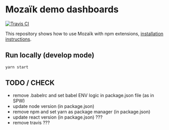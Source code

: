 # Mozaïk demo dashboards

[![Travis CI][travis-image]][travis-url]

This repository shows how to use Mozaïk with npm extensions, [installation instructions](http://mozaik.rocks/v1/use/).

[travis-image]: https://img.shields.io/travis/plouc/mozaik-demo.svg?style=flat-square
[travis-url]: https://travis-ci.org/plouc/mozaik-demo

## Run locally (develop mode)
```
yarn start
```

## TODO / CHECK
- remove .babelrc and set babel ENV logic in package.json file (as in SPW)
- update node version (in package.json)
- remove npm and set yarn as package manager (in package.json)
- update react version (in package.json) ???
- remove travis ???
